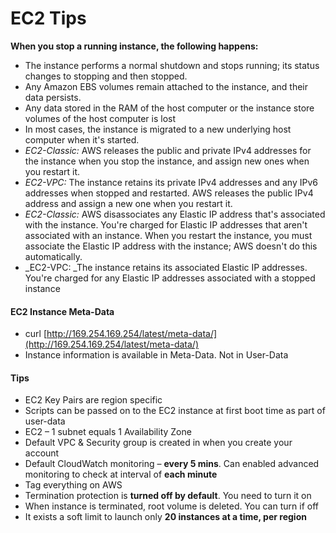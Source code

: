 # EC2 Tips

**When you stop a running instance, the following happens:**

* The instance performs a normal shutdown and stops running; its status changes to stopping and then stopped.
* Any Amazon EBS volumes remain attached to the instance, and their data persists.
* Any data stored in the RAM of the host computer or the instance store volumes of the host computer is lost
* In most cases, the instance is migrated to a new underlying host computer when it's started.
* _EC2-Classic:_ AWS releases the public and private IPv4 addresses for the instance when you stop the instance, and assign new ones when you restart it.
* _EC2-VPC:_ The instance retains its private IPv4 addresses and any IPv6 addresses when stopped and restarted. AWS releases the public IPv4 address and assign a new one when you restart it.
* _EC2-Classic:_ AWS disassociates any Elastic IP address that's associated with the instance. You're charged for Elastic IP addresses that aren't associated with an instance. When you restart the instance, you must associate the Elastic IP address with the instance; AWS doesn't do this automatically.
* _EC2-VPC: _The instance retains its associated Elastic IP addresses. You're charged for any Elastic IP addresses associated with a stopped instance

#### EC2 Instance Meta-Data

* curl [http://169.254.169.254/latest/meta-data/](http://169.254.169.254/latest/meta-data/)
* Instance information is available in Meta-Data. Not in User-Data

#### Tips

* EC2 Key Pairs are region specific
* Scripts can be passed on to the EC2 instance at first boot time as part of user-data
* EC2 – 1 subnet equals 1 Availability Zone
* Default VPC & Security group is created in when you create your account
* Default CloudWatch monitoring – **every 5 mins**. Can enabled advanced monitoring to check at interval of **each minute**
* Tag everything on AWS
* Termination protection is **turned off by default**. You need to turn it on
* When instance is terminated, root volume is deleted. You can turn if off
* It exists a soft limit to launch only **20 instances at a time, per region**

